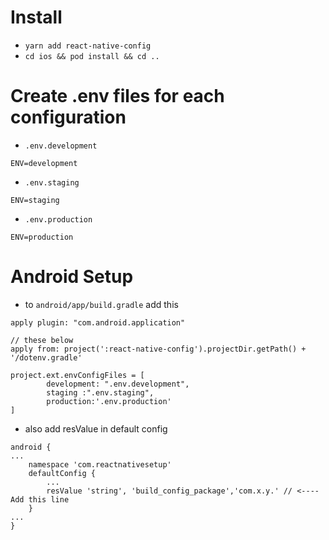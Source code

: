 # Install

* `yarn add react-native-config`
* `cd ios && pod install && cd ..`

# Create .env files for each configuration

* `.env.development`

```
ENV=development
```

* `.env.staging`

```
ENV=staging
```

* `.env.production`

```
ENV=production
```

# Android Setup

* to `android/app/build.gradle` add this

```
apply plugin: "com.android.application"

// these below
apply from: project(':react-native-config').projectDir.getPath() + '/dotenv.gradle'

project.ext.envConfigFiles = [
        development: ".env.development",
        staging :".env.staging",
        production:'.env.production'
]
```

* also add resValue in default config

```
android {
...
    namespace 'com.reactnativesetup'
    defaultConfig {
        ...
        resValue 'string', 'build_config_package','com.x.y.' // <---- Add this line
    }
...
}
```





